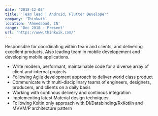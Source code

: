 ```yaml
---
date: '2018-12-03'
title: 'Team lead | Android, Flutter Developer'
company: 'Thinkwik'
location: 'Ahmedabad, IN'
range: 'Dec 2018 - Present'
url: 'https://www.thinkwik.com/'
---
```


Responsible for coordinating within team and clients, and delivering excellent products, Also leading team in mobile developement and developing mobile applications.

- Write modern, performant, maintainable code for a diverse array of client and internal projects
- Following Agile development approach to deliver world class product
- Communicate with multi-disciplinary teams of engineers, designers, producers, and clients on a daily basis
- Working with continous delivery and continous integration
- Implementing latest Material design techniques
- Following Koltin only approach with DI/Databinding/RxKotlin and MVVM/P architecture pattern
